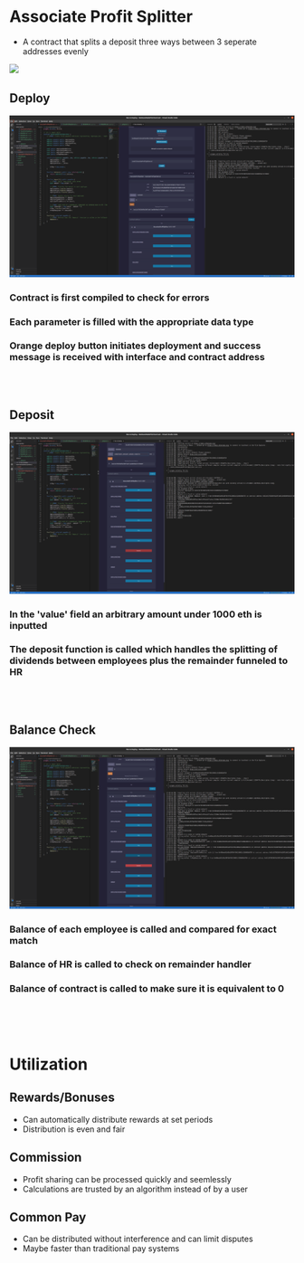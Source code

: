 # Associate Profit Splitter

* A contract that splits a deposit three ways between 3 seperate addresses evenly

![](https://media.istockphoto.com/photos/illustration-of-a-stack-of-100-bills-broken-in-squares-picture-id114329820?k=20&m=114329820&s=612x612&w=0&h=QwYc8mSErGUuSTYsHVcuSJgzdcDE35-ls-6fjVbndk8=)

## Deploy

![](Screenshots/level1_deploy.png)

### Contract is first compiled to check for errors
### Each parameter is filled with the appropriate data type
### Orange deploy button initiates deployment and success message is received with interface and contract address 

<br/>
<br/>

## Deposit

![](Screenshots/level1_deposit.png)

### In the 'value' field an arbitrary amount under 1000 eth is inputted
### The deposit function is called which handles the splitting of dividends between employees plus the remainder funneled to HR

<br/>
<br/>

## Balance Check

![](Screenshots/level1_balancecheck.png)

### Balance of each employee is called and compared for exact match
### Balance of HR is called to check on remainder handler
### Balance of contract is called to make sure it is equivalent to 0

<br/>
<br/>
<br/>

# Utilization

## Rewards/Bonuses

* Can automatically distribute rewards at set periods
* Distribution is even and fair

## Commission

* Profit sharing can be processed quickly and seemlessly
* Calculations are trusted by an algorithm instead of by a user

## Common Pay

* Can be distributed without interference and can limit disputes
* Maybe faster than traditional pay systems